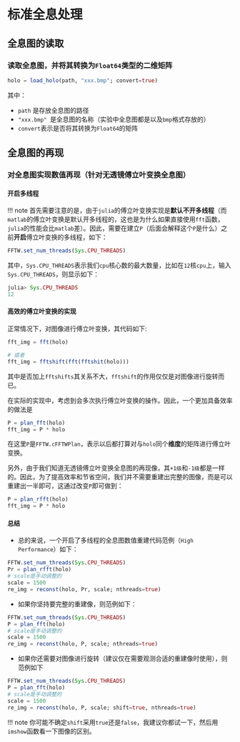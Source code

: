 # 标准全息处理

## 全息图的读取

### 读取全息图，并将其转换为`Float64`类型的二维矩阵

```julia
holo = load_holo(path, "xxx.bmp"; convert=true)
```

其中：

- `path` 是存放全息图的路径
- `"xxx.bmp" `是全息图的名称（实验中全息图都是以及`bmp`格式存放的）
- `convert`表示是否将其转换为`Float64`的矩阵

## 全息图的再现

### 对全息图实现数值再现（针对无透镜傅立叶变换全息图）

#### 开启多线程

!!! note
    首先需要注意的是，由于`julia`的傅立叶变换实现是**默认不开多线程**（而`matlab`的傅立叶变换是默认开多线程的，这也是为什么如果直接使用`fft`函数，`julia`的性能会比`matlab`差）。因此，需要在建立`P`（后面会解释这个`P`是什么）之前**开启**傅立叶变换的多线程，如下：

```julia
FFTW.set_num_threads(Sys.CPU_THREADS)
```

其中，`Sys.CPU_THREADS`表示我们`cpu`核心数的最大数量，比如在`12`核`cpu`上，输入`Sys.CPU_THREADS`，则显示如下：

```julia
julia> Sys.CPU_THREADS
12
```

#### 高效的傅立叶变换的实现

正常情况下，对图像进行傅立叶变换，其代码如下:

```julia
fft_img = fft(holo)

# 或者
fft_img = fftshift(fft(fftshit(holo)))
```

其中是否加上`fftshifts`其关系不大，`fftshift`的作用仅仅是对图像进行旋转而已。  

在实际的实现中，考虑到会多次执行傅立叶变换的操作。因此，一个更加具备效率的做法是

```julia
P = plan_fft(holo)
fft_img = P * holo
```

在这里`P`是`FFTW.cFFTWPlan`，表示以后都打算对与`holo`同个**维度**的矩阵进行傅立叶变换。


另外，由于我们知道无透镜傅立叶变换全息图的再现像，其`+1级`和`-1级`都是一样的。因此，为了提高效率和节省空间，我们并不需要重建出完整的图像，而是可以重建出一半即可，这通过改变`P`即可做到：

```julia
P = plan_rfft(holo)
fft_img = P * holo
```

#### 总结

* 总的来说，一个开启了多线程的全息图数值重建代码范例（`High Performance`）如下：

```julia
FFTW.set_num_threads(Sys.CPU_THREADS)
Pr = plan_rfft(holo)
# scale是手动调整的
scale = 1500
re_img = reconst(holo, Pr, scale; nthreads=true)
```

* 如果你坚持要完整的重建像，则范例如下：

```julia
FFTW.set_num_threads(Sys.CPU_THREADS)
P = plan_fft(holo)
# scale是手动调整的
scale = 1500
re_img = reconst(holo, P, scale; nthreads=true)
```

* 如果你还需要对图像进行旋转（建议仅在需要观测合适的重建像时使用），则范例如下

```julia
FFTW.set_num_threads(Sys.CPU_THREADS)
P = plan_fft(holo)
# scale是手动调整的
scale = 1500
re_img = reconst(holo, P, scale; shift=true, nthreads=true)
```


!!! note
    你可能不确定`shift`采用`true`还是`false`，我建议你都试一下，然后用`imshow`函数看一下图像的区别。
